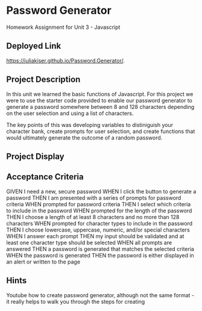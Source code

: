 # Password Generator

Homework Assignment for Unit 3 - Javascript

## Deployed Link
https://juliakiser.github.io/Password.Generator/.

## Project Description

In this unit we learned the basic functions of Javascript. For this project we were to use the starter code provided to enable our password generator to generate a password somewhere between 8 and 128 characters depending on the user selection and using a list of characters. 

The key points of this was developing variables to distiniguish your character bank, create prompts for user selection, and create functions that would ultimately generate the outcome of a random password. 

## Project Display


## Acceptance Criteria 

GIVEN I need a new, secure password
WHEN I click the button to generate a password
THEN I am presented with a series of prompts for password criteria
WHEN prompted for password criteria
THEN I select which criteria to include in the password
WHEN prompted for the length of the password
THEN I choose a length of at least 8 characters and no more than 128 characters
WHEN prompted for character types to include in the password
THEN I choose lowercase, uppercase, numeric, and/or special characters
WHEN I answer each prompt
THEN my input should be validated and at least one character type should be selected
WHEN all prompts are answered
THEN a password is generated that matches the selected criteria
WHEN the password is generated
THEN the password is either displayed in an alert or written to the page

## Hints

Youtube how to create password generator, although not the same format - it really helps to walk you through the steps for creating 